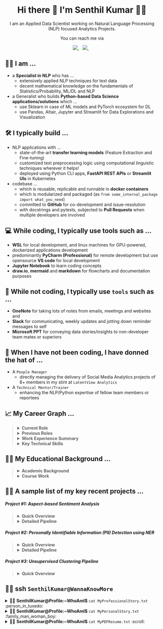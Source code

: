 <h1 align='center'>
  Hi there 👋 I'm Senthil Kumar 👨‍💻
</h1>

<p align='center'>
  I am an Applied Data Scientist working on Natural Language Processing (NLP) focused Analytics Projects.
</p>

<p align='center'>
  You can reach me via
</p>

<p align='center'>
  <a href="https://www.linkedin.com/in/senthilkumarm1901/">
    <img src="https://img.shields.io/badge/-/in/senthilkumarm1901/-blue?&style=for-the-badge&logo=linkedin&logoColor=white" />
  </a>&nbsp;&nbsp;
  <a href="mailto:senthilkumar.m1901@gmail.com">
    <img src="https://img.shields.io/badge/-senthilkumar.m1901@gmail.com-c14438?style=for-the-badge&logo=Gmail&logoColor=white&link=mailto:senthilkumar.m1901@gmail.com" />        
  </a>&nbsp;&nbsp;

</p>

## :man_in_tuxedo: I am ...

   - a **Specialist in NLP** who has ...
       - extensively applied NLP techniques for text data 
       - decent mathematical knowledge on the fundamentals of Statistics/Probability, ML/DL and NLP
   - a Generalist who builds **Python-based Data Science applications/solutions** which ...
       - use Sklearn in case of ML models and PyTorch ecosystem for DL
       - use Pandas, Altair, Jupyter and Streamlit for Data Explorations and Visualization

## :hammer_and_wrench: I typically build ...

   - NLP applications with ...
       - state-of-the-art **transfer learning models** (Feature Extraction and Fine-tuning)
       - customized text preprocessing logic using computational linguistic techniques wherever it helps!
       - deployed using Python CLI apps, **FastAPI REST APIs** or **Streamlit UIs** in Kubernetes
   - codebase ...
       - which is reusable, replicable and runnable in **docker containers**
       - which is modularized and packaged (as `from some_internal_package import what_you_need`)
       - committed to **GitHub** for co-development and issue-resolution
       - with docstrings and pytests, subjected to **Pull Requests** when multiple developers are involved

## :computer: While coding, I typically use tools such as ...

   - **WSL** for local development, and linux machines for GPU-powered, dockerized applications development
   - predominantly **PyCharm (Professional)** for remote development but use opensource **VS code** for local development
   - **Jupyter Notebook** to learn coding concepts 
   - **draw.io**, **mermaid** and **markdown** for flowcharts and documentation purposes

## :bow_and_arrow: While not coding, I typically use `tools` such as ...

   - **OneNote** for taking lots of notes from emails, meetings and websites and  
   - **Slack** for communicating, weekly updates and jotting down reminder messages to self
   - **Microsoft PPT** for conveying data stories/insights to non-developer team mates or superiors

## :bearded_person: When I have not been coding, I have donned the hat of ...

   - A `People Manager` 
       - directly managing the delivery of Social Media Analytics projects of 8+ members in my stint at `LatentView Analytics` 
   - A `Technical Mentor/Trainer`
       - enhancing the NLP/Python expertise of fellow team members or reportees 

## :chart_with_upwards_trend: My Career Graph ...

<blockquote>
	
    
<details> <summary> <b>Current Role</b> </summary>

<br>
	
   - Since May'18, I have been working in data science `NLP projects` at <i><b>Ford Analytics Division</i></b> <br> 
   - Worked for teams such as Artificial Intelligence Advancement Center, Customer Experience and Operations Analytics

</details>

<details> <summary> <b>Previous Roles</b> </summary>

<br>
	
   - For 4 years, I had offered `Social Media Analytics` and Text Analysis solutions to a F100 Tech client of <i><b>LatentView Analytics</b></i> <br>
   - In the first 4 years of my career, I had worked in Market Research domain. 

</details>

<details> <summary> <b>Work Experience Summary</b> </summary>

<br>

   - Total Experience: 11+ Years | 2010 - Present <br>
   - NLP Experience: 7+ Years | 2014 - Present <br>
   - Market Research Experience: 4 Years | 2010 - 2014 <br>

	
	| Company            | Designation                               | Timeline         |
	|--------------------|-------------------------------------------|------------------|
	| Ford Motor Company | Deputy Manager                            | Nov'19 - Present |
	|                    | Senior Analyst                            | May'18 - Oct'19  |
	| LatentView         | Assistant Manager                         | Oct'16 - Apr'18  |
	|                    | Senior Analyst                            | Apr'14 - Sep'16  |
	| CapGemini          | Senior Consultant                         | Jan'14 - Mar'14  |
	| Beroe              | Analyst<br>Senior Analyst<br>Lead Analyst | Jul'10 - Dec'13  |
	
</details>

<details> <summary> <b>Key Technical Skills</b> </summary>

<br>
	
- Python | NLP via Rules, Linguistics and ML Techniques | Deep Learning for NLP | ML Projects Execution



	|                  | `Extensively Used`                                                                                                                                                                                                                                                                                                                                                                                                                                                                                                                                                                                 | `Working Knowledge`                                                                                                                                                                                                                                                                                                                                                                                                                                |
	|------------------|----------------------------------------------------------------------------------------------------------------------------------------------------------------------------------------------------------------------------------------------------------------------------------------------------------------------------------------------------------------------------------------------------------------------------------------------------------------------------------------------------------------------------------------------------------------------------------------------------|----------------------------------------------------------------------------------------------------------------------------------------------------------------------------------------------------------------------------------------------------------------------------------------------------------------------------------------------------------------------------------------------------------------------------------------------------|
	| Tools             | ![Python](https://img.shields.io/badge/Python-3776AB?style=for-the-badge=white) ![Git](https://img.shields.io/badge/GitHub-100000?style=for-the-badge=white) <br> ![Shell](https://img.shields.io/badge/Linux/WSL-121011?style=for-the-badge=white) ![Markdown](https://img.shields.io/badge/Markdown-000000?style=for-the-badge=white) <br> ![Jupyter](https://img.shields.io/badge/Jupyter-F37626.svg?&style=for-the-badge=white) ![PyCharm](https://img.shields.io/badge/pycharm-143?style=for-the-badge=green) ![Docker](https://img.shields.io/badge/-Docker-green?style=for-the-badge=white) | ![Kubernetes](https://img.shields.io/badge/-Kubernetes-blue?style=for-the-badge=white) ![Poetry](https://img.shields.io/badge/-Poetry-brown?style=for-the-badge=white) ![Venv](https://img.shields.io/badge/-Venv-black?style=for-the-badge=white) ![Conda](https://img.shields.io/badge/-Conda-orange?style=for-the-badge=white)                                                                                                                  |
	| Python Libraries | ![SpaCy](https://img.shields.io/badge/-SpaCy-green?style=for-the-badge=white) ![HuggingFace Transformers](https://img.shields.io/badge/-Transformers-blue?style=for-the-badge=white) <br> ![PyTorch](https://img.shields.io/badge/-PyTorch-brown?style=for-the-badge=white) ![Pandas](https://img.shields.io/badge/-Pandas-black?style=for-the-badge=white)<br> ![regex](https://img.shields.io/badge/-RegEx-orange?style=for-the-badge=white) ![sklearn](https://img.shields.io/badge/-Sklearn-orange?style=for-the-badge=white)<br>                                                              | ![PySpark](https://img.shields.io/badge/-PySpark-green?style=for-the-badge=white) ![Altair/Seaborn](https://img.shields.io/badge/-Seaborn/Altair-blue?style=for-the-badge=white)<br> ![GenSim](https://img.shields.io/badge/-GenSim-brown?style=for-the-badge=white) ![FastAPI](https://img.shields.io/badge/-FastAPI-orange?style=for-the-badge=white) ![Streamlit](https://img.shields.io/badge/-Streamlit-yellow?style=for-the-badge=black)<br> |

</details>
	
</blockquote>
	

## :man_student: My Educational Background ...

<blockquote>
<details> <summary> <b>Academic Background</b> </summary>

<br>
	
   - B.E. Madras Institute of Technology, 8.6 CGPA | 2006 - 2010
   - State topper in State-level Eng. Entrance Exam | 2006
   - Twelfth Grade - 95% | 2006 ; Tenth Grade - 92% | 2004

</details>
	
<details> <summary> <b>Course Work</b> </summary>

<br> 

- `Google Cloud Platform Big Data and Machine Learning Fundamentals`| **Coursera-GCP** | Apr 2021 <br>
- 5 course `DeepLearning` Specialization | **Coursera-Deeplearning.ai** | Nov'18 - May'19 <br>
- Applied ML and Applied Text Mining Courses | **Coursera-University of Michigan** | Dec'17 - Jan'18 <br>
- Stanford Online Certification Course on SQL | **Stanford University Online** | 2015
	
</details>
	
</blockquote>

## :office_worker: A sample list of my key recent projects ... 

##### Project #1: Aspect-based Sentiment Analysis
	
<blockquote>
 <details>
	 <summary> <b>Quick Overview </b> </summary>

<br> 
	 
|     Item                 |     Description                                                                                                                                                                                                                                           |
|--------------------------|-----------------------------------------------------------------------------------------------------------------------------------------------------------------------------------------------------------------------------------------------------------|
|     **Project Objective**    |                To build reusable **Sequence Text Classification ML Pipeline** <br>To convert Text --> **(Aspect, Sentiment)** pairs                                                                                                              |
|      **Example I/P**<br>(a madeup example)         |     (**comment_id**, **comment**)<br> ⬇️ ⬇️ ⬇️ <br> (23, "The representative   who initially spoke with was very understanding but the dealer whom I was   transferred to later was rude and unhelpful. We were happy to have got a free   car wash however the service for just an oil change is too long.")     | 
|      **Example O/P**         |     (**comment_id**, **sentence_start**, **sentence_end**, **sentence**, **Predicted_Aspect**, **Predicted_Sentiment**)<br> ⬇️ ⬇️ ⬇️ <br> (23,0,W, "The representative who initially spoke with was very understanding",`Contact_Center_Agent`,`Positive`)<br><br>(23,W+1,X,"but the dealer whom I was transferred to later was rude and unhelpful",`Dealer`,`Negative`)<br><br>(23,X+1,Y,"We were happy to have got a free car wash",`Car Wash`,`Positive`)<br><br>(23,Y+1,Z,"however the service for just an oil change is too long.",`Service_Timeliness`,`Negative`)<br><br>Legend: W, X, Y, and Z referring to token character indices | 
|     **Business/Technical<br> Benefits**   |    <ul><li>Our repo and its codes were used to build *30+ different Text Classification Models* <br>using the same ML pipeline/framework where each model had 20-30 classes to predict</li><li>Our repo's framework and models warranted far less human annotated data (than using a typical ML model)</li></ul>|	
|     **Key Tools & Libraries**    |                ![Python](https://img.shields.io/badge/-Python-green?style=for-the-badge=white) ![PySpark](https://img.shields.io/badge/-PySpark-green?style=for-the-badge=white) ![HuggingFace Transformers](https://img.shields.io/badge/-Transformers-blue?style=for-the-badge=white) ![SpaCy](https://img.shields.io/badge/-SpaCy-green?style=for-the-badge=white) ![PyTorch](https://img.shields.io/badge/-PyTorch-brown?style=for-the-badge=white) ![TFHub](https://img.shields.io/badge/-PySpark-green?style=for-the-badge=white)  ![Docker](https://img.shields.io/badge/-Docker-green?style=for-the-badge=white)                                                                                                               |
	
 </details>

 <details>
	 <summary> <b>Detailed Pipeline </b> </summary>
	 
 <br>
	 
 ![](images/proj1_model_training_image.png)
	 
  <details><summary>*Text2Embedding Sub-pipeline</summary>
 
  ![sub-pipeline1](images/proj1_text2embedding_image.png)

  </details>

  <details><summary>*Efficient Annotation Sub-pipeline</summary>
 
  ![sub-pipeline1](images/proj1_efficient_annotation_image.png)
 
  </details>
  
 </details>
</blockquote>
	
##### Project #2: Personally Identifiable Information (PII) Detection using NER
	
<blockquote>
 <details>
	 <summary> <b>Quick Overview </b> </summary>

<br> 
	 
|     Item                 |     Description                                                                                                                                                                                                                                           |
|--------------------------|-----------------------------------------------------------------------------------------------------------------------------------------------------------------------------------------------------------------------------------------------------------|
|     **Project Objective**   |       - To replace PII in text data<br> - To build a Named Entity Recognition (NER) system that can detect PII in text comments |
|      **Example I/P** <br>(a madeup example)       |   Please drop my 2019 Focus after service to 2109 Hershell Hollow Road, Nashville, Tennesse. You can reach me at +1 854-789-1234 or gary_kirsten1978@gmail.com - Gary Kirsten  | 
|      **Example O/P**         |  Please drop my `{{MODEL_YEAR}}` `{{NAMEPLATE}}` after service to `{{ADDRESS}}`. You can reach me at `{{PHONE_NUMBER}}` or `{{EMAIL}}` - `{{PERSON_NAME}}`    | 
|     **Business/Technical<br> Benefits**    |   <ul><li>PII Annonymization can aid in less restricted use of the data</li><li>Spacy's Roberta-base Model circumvented the truncation restriction of the transformers max sequence length problem. Refer [Link](https://spacy.io/api/transformer#span_getters)</li></ul>|	
|     **Key Tools & Libraries**    |  ![Python](https://img.shields.io/badge/-Python-green?style=for-the-badge=white) ![HuggingFace Transformers](https://img.shields.io/badge/-Transformers-blue?style=for-the-badge=white) ![SpaCy](https://img.shields.io/badge/-SpaCy-green?style=for-the-badge=white) ![Poetry](https://img.shields.io/badge/-Poetry-brown?style=for-the-badge=white) ![Docker](https://img.shields.io/badge/-Docker-green?style=for-the-badge=white) ![Kubernetes](https://img.shields.io/badge/-Kubernetes-blue?style=for-the-badge=white) ![FastAPI](https://img.shields.io/badge/-FastAPI-orange?style=for-the-badge=white)                                                                                                                             |
	 
 </details>

 <details>
	 <summary> <b>Detailed Pipeline </b> </summary>
 	 
 ![](images/proj2_pii_ner_training_image.png)	 
 
 </details>
</blockquote>

##### Project #3: Unsupervised Clustering Pipeline
	
<blockquote>
 <details>
	 <summary> <b>Quick Overview </b> </summary>

<br> 
	 
|     Item                 |     Description                                                                                                                                                                                                                                           |
|--------------------------|-----------------------------------------------------------------------------------------------------------------------------------------------------------------------------------------------------------------------------------------------------------|
|     **Project Objective**   |  <ul><li>To derive actionable insights faster from unlabeled text corpus using unsupervised clustering techniques</li></ul>   |
|     **Overall Methodology**   |   <li>Is the text corpus ~ corpora like `Wiki`,`Brown Corpus`, `Web Forum discussions` <br> or such generic test used for pre-training Transfer learning (TL) models?<ul><li>Yes: <b>TL-based Embedding & Hard Clustering</b></li><li>No, it is a <b>domain-specific data</b> <br>uncommon to find anything similar in open-source datasets <br>(e.g.: Technician logs, domain-specific survey):<br>Employ the best of Traditional Embedding and Topic Modeling</li></ul></li> |
|     Methodology1:<br>**DL-based Sentence Embedding AND Hard Clustering**    | <ul><li><b>TL-based Embedding & Hard Clustering</b>:<ul><li><b>Embedding</b>: Any Sentence Embedding technique<ul><li>InferSent</li><li>SentenceBERT</li><li>Universal Sentence Coder(used in my proj)</li><li>Any other</li></ul></li><li><b>Search</b>: Approx. Nearest Neighbours (ANNoy) on top of Embedding</li><li><b>Clustering</b>: KMeans OR HDBSCAN</li></ul></li></ul> |
|     Methodology2:<br>**Traditional Embedding AND <br> Topic Modeling**    | <ul><li><b>Domain-specific Data</b>:<ul><li><b>Simple-but-Effective (arguable) Traditional Embedding Used</b>:<ul><li>Custom Vectorizer Pipeline<ul><li>Spacy-tokenized</li><li>Lemmatized</li><li>TF-IDF Vectorizor</li></ul></li></li></ul><li><b>Topic Modeling Variants We Used:</b><ul><li>Simple LDA</li><li>Semi-supervised or Guided or Seeded LDA</li></ul></li><li><b>pyLDAvis Visualization</b><ul><li>Inter-topic Distance Map & Topic Occurence Freq</li><li>per-Topic Word Distribution</li></ul></li></ul></li></ul> |
|     **Key Tools & Libraries**    |  ![Python](https://img.shields.io/badge/-Python-green?style=for-the-badge=white) ![HuggingFace Transformers](https://img.shields.io/badge/-Transformers-blue?style=for-the-badge=white) ![SpaCy](https://img.shields.io/badge/-SpaCy-green?style=for-the-badge=white) ![Docker](https://img.shields.io/badge/-Docker-green?style=for-the-badge=white) ![Kubernetes](https://img.shields.io/badge/-Kubernetes-blue?style=for-the-badge=white) ![Streamlit](https://img.shields.io/badge/-Streamlit-yellow?style=for-the-badge=black)                                                                                                                             |
</details>
</blockquote>



## 👨‍💻 ssh `SenthilKumar@WannaKnowMore` 

<details><summary> 👨‍💻 <b>SenthilKumar@Profile:~WhoAmI$</b> <code>cat MyProfessionalStory.txt</code> :person_in_tuxedo: </summary>

<blockquote>
  
<details> <summary>How did I start my career?  </summary>

<br>
  
- Back in July 2010, I had started out providing customized Market Research (MR) in my first 4 years of my career. 
  - Simply put, it was a `no-code work` 
       - involving cold-calling, speaking to experts and reading a lot of secondary research material 
       - to write actionable procurement intelligence reports . 
  - This first job, right after my engineering undergraduation, 
       - had taught me the importance of tough-to-learn soft skills 
       - especially in communication be it written, one-on-one, cold-calling, team presentations and many more. 

</details>

<details> <summary>When did I transition to NLP?  </summary>

<br>
  
- Since 2014, I have been in the field of Data Science, and the romance has not died down yet :). 
- Largely because of the interesting NLP opportunities that landed my way. <br>
- I had primarily worked on `Social Media Analytics` at `LatentView` from 2014 to 2018 where <br> 
    - I had aided my F100 tech major client to effectively use social media insights in their marketing decisions
- Since May 2018, as a Data Scientist at Ford,
    - my technical learnings in ML/DL and NLP have been on an upward trend! 

</details>

    
<details> <summary> What are my mottos?  </summary>

<br>
  
  Striving to follow the below mottos for professional betterment: <br> 
  - To keep **upskilling my technical knowledge** 
      - Firmly believe there are **Miles to go before I sleep** <br> 
  - To bring **the best collaborative, transparent and importantly humble self in my interactions** with colleagues/friends, 
      - This is so that trust is enabled, long-term partnerships are forged and great results are achieved <br>
   - To **stand on the shoulders of the giants of open source** 
      - In other words, be **applied practitioner** first, and not try to reinvent the wheel unless it has some learning/business benefit 
  </details>

</blockquote>
</details>

<details><summary> 👨‍💻 <b>SenthilKumar@Profile:~WhoAmI$</b> <code>cat MyPersonalStory.txt</code> :family_man_woman_boy: </summary>
<blockquote>

<details> <summary> My Small World  </summary>
 
 <br>
  
  - I am here working happily in the Data Science field largely because of the sacrifice & guidance of my `wife` . 
      - She guided my transition from Market Research to Data Science. She is a fellow analytics professional too <br>
      - She is on a break to take care of our possibly autistic todler son. <br>
      - I am cognizant of this privilege that I am enjoying (me being able to work when she couldn't). <br>
      - It has been particularly exacerbated by covid situation and personal losses <br>

 - Speaking of my `son` <br> 
      - He is the apple of my eye <br>
      - He seems to have exemplary memory, well beyond his age! (possibly biased opinion 🙂)   
      - He grasps abstract things like shapes, numbers, letters, and words faster
      - He could be in some autism spectrum (slower learning in social skills compared to kids of his age) <br>
            - With my wife's leadership we diagnosed it early and <br>
            - Hopefully we are acting on it early before it becoming too noticeable 
  
</details>


<details> <summary> My Interests  </summary>

  <br>
  
  - For last 2 years, I have spent (okay, wasted!) a lot of time on many must-watch TV series. Some iconic I must say. <br>
      - My favorite genres: Sci-Fi, Comics, Legal/Medical thrillers and anything out of this world <br>
  - My favorites among novels include many mythology fictional writings <br>
  - An ardent tea lover! 

</details>
</blockquote>
</details>

<details><summary> 👨‍💻 <b>SenthilKumar@Profile:~WhoAmI$</b> <code>cat MyPDFResume.txt</code> :scroll: </summary>

<blockquote>
   
- Here is my [résumé](https://github.com/senthilkumarm1901/senthilkumarm1901/blob/main/Senthil_Kumar_Resume.pdf) in pdf <br>

     [<img src="resume_snapshot_github.jpg" alt="Resume" width="150" height="250">](https://github.com/senthilkumarm1901/senthilkumarm1901/blob/main/Senthil_Kumar_Resume.pdf)
'
</blockquote>
</details>
